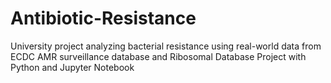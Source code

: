 # Antibiotic-Resistance
University project analyzing bacterial resistance using real-world data from ECDC AMR surveillance database and Ribosomal Database Project with Python and Jupyter Notebook

